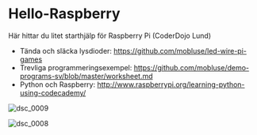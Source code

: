 # Hello-Raspberry
Här hittar du litet starthjälp för Raspberry Pi (CoderDojo Lund)

* Tända och släcka lysdioder: https://github.com/mobluse/led-wire-pi-games
* Trevliga programmeringsexempel: https://github.com/mobluse/demo-programs-sv/blob/master/worksheet.md
* Python och Raspberry: http://www.raspberrypi.org/learning-python-using-codecademy/

![dsc_0009](https://cloud.githubusercontent.com/assets/4598641/6661820/f5e076d0-cbb2-11e4-8748-80e7c249c11c.JPG)

![dsc_0008](https://cloud.githubusercontent.com/assets/4598641/6661821/f603025e-cbb2-11e4-803a-257e1b63f9fb.JPG)



